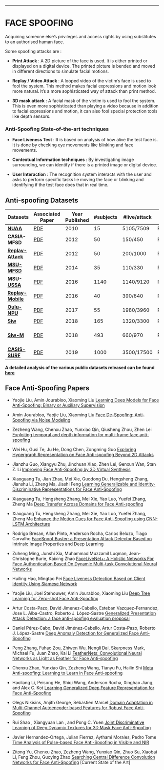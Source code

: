 ---
# FACE SPOOFING

Acquiring someone else’s privileges and access rights by using substitutes to an authorised human face.

Some spoofing attacks are :

* **Print Attack** : A 2D picture of the face is used. It is either printed or displayed on a digital device. The printed picture is bended and moved in different directions to simulate facial motions.

* **Replay / Video Attack** : A looped video of the victim’s face is used to fool the system. This method makes facial expressions and motion look more natural. It’s a more sophisticated way of attack than print method.

* **3D mask attack** :  A facial mask of the victim is used to fool the system. This is even more sophisticated than playing a video because in addition to facial expressions and motion, it can also fool special protection tools like depth sensors.

### Anti-Spoofing State-of-the-art techniques

- **Face Liveness Test** : It is based on analysis of how alive the test face is. It is done by checking eye movements like blinking and face movements.

- **Contextual Information techniques** : By investigating image surrounding, we can identify if there is a printed image or digital device.

- **User Interaction** :  The recognition system interacts with the user and asks to perform specific tasks lie moving the face or blinking and identifying if the test face does that in real time.

## Anti-spoofing Datasets

| Datasets                                           | Associated Paper                                             | Year Published | #subjects | #live/attack | Data modality | Spoof attacks |
| -------------------------------------------------- | ------------------------------------------------------------ | -------------- | ----------- | ---------- | ------------- | --------------- |
| [**NUAA**](http://parnec.nuaa.edu.cn/xtan/data/NUAAImposterDB.html) | [PDF](http://parnec.nuaa.edu.cn/xtan/paper/eccv10r1.pdf) | 2010 | 15 | 5105/7509 | RGB | **Print**             |
| **CASIA-MFSD**                                     | [PDF](https://ieeexplore.ieee.org/stamp/stamp.jsp?tp=&arnumber=6199754)                                        | 2012 | 50 | 150/450 | RGB | **Print(wrapped,cut photo), Replay**     |
| [**Replay-Attack**](https://www.idiap.ch/dataset/replayattack) | [PDF](https://publications.idiap.ch/downloads/papers/2012/Chingovska_IEEEBIOSIG2012_2012.pdf)        | 2012 | 50 | 200/1000 | RGB | **Print, 2 Replay**   |
| [**MSU-MFSD**](http://biometrics.cse.msu.edu/Publications/Databases/MSUMobileFaceSpoofing/index.htm)      |[PDF](http://vipl.ict.ac.cn/uploadfile/upload/2017020711092984.pdf) | 2014 | 35 | 110/330 | RGB | **Print, 2 Replay**   |
| [**MSU-USSA**](http://biometrics.cse.msu.edu/Publications/Databases/MSU_USSA/)      | [PDF](https://ieeexplore.ieee.org/stamp/stamp.jsp?tp=&arnumber=7487030) | 2016 | 1140 | 1140/9120 | RGB | **2 Print, 6 Replay** |
| [**Replay-Mobile**](https://www.idiap.ch/dataset/replay-mobile)      | [PDF](https://ieeexplore.ieee.org/stamp/stamp.jsp?tp=&arnumber=7736936) | 2016 | 40 | 390/640 | RGB | **Print, 2 Replay** |
| [**Oulu-NPU**](https://sites.google.com/site/oulunpudatabase/)      |[PDF](https://ieeexplore.ieee.org/stamp/stamp.jsp?tp=&arnumber=7961798)   | 2017 | 55 | 1980/3960 | RGB | **2 Print, 2 Replay** |
| [**Siw**](http://cvlab.cse.msu.edu/siw-spoof-in-the-wild-database.html)           | [PDF](https://arxiv.org/pdf/1803.11097.pdf) | 2018 | 165 | 1320/3300 | RGB |  **2 Print, 4 Replay** |
| [**Siw-M**](http://cvlab.cse.msu.edu/siw-m-spoof-in-the-wild-with-multiple-attacks-database.html)           | [PDF](https://arxiv.org/pdf/1904.02860.pdf) | 2018 | 493 | 660/970 | RGB | **Print, Replay,5 mask, 3 makeup, 3 Partial** |
| [**CASIS-SURF**](https://sites.google.com/qq.com/chalearnfacespoofingattackdete/dataset?authuser=0)           | [PDF](https://arxiv.org/pdf/1812.00408v3.pdf) | 2019 | 1000 | 3500/17500 | RGB/Depth/IR | **Print, Mask** |

**A detailed analysis of the various public datasets released can be found [here](https://docs.google.com/spreadsheets/d/1rH-SkrbvFpKxcUM7dcZOsyihrr30g16HFy2m1sQobGo/edit?usp=sharing)**

## Face Anti-Spoofing Papers

- Yaojie Liu, Amin Jourabloo, Xiaoming Liu [Learning Deep Models for Face Anti-Spoofing: Binary or Auxiliary  Supervision](https://github.com/saiamrit/fake-detection/tree/master/Face%20Anti-spoofing/Learning%20Deep%20models%20for%20face%20anti%20spoofing%20-%20binary%20or%20auxiliary%20supervision)

- Amin Jourabloo, Yaojie Liu, Xiaoming Liu [Face De-Spoofing: Anti-Spoofing via Noise Modeling](https://github.com/saiamrit/fake-detection/tree/master/Face%20Anti-spoofing/Face%20De-Spoofing:%20Anti-Spoofing%20via%20Noise%20Modeling)

- Zezheng Wang, Chenxu Zhao, Yunxiao Qin, Qiusheng Zhou, Zhen Lei [Exploiting temporal and depth information for multi-frame face anti-spoofing](https://github.com/saiamrit/fake-detection/tree/master/Face%20Anti-spoofing/Exploiting%20temporal%20and%20depth%20information%20for%20multi-frame%20face%20anti-spoofing)

- Wei Hu, Gusi Te, Ju He, Dong Chen, Zongming Guo [Exploring Hypergraph Representation on Face Anti-spoofing Beyond 2D Attacks](https://github.com/saiamrit/fake-detection/tree/master/Face%20Anti-spoofing/Exploring%20Hypergraph%20Representation%20on%20Face%20Anti-spoofing%20Beyond%202D%20Attacks)

- Jianzhu Guo, Xiangyu Zhu, Jinchuan Xiao, Zhen Lei, Genxun Wan, Stan Z. Li [Improving Face Anti-Spoofing by 3D Virtual Synthesis](https://github.com/saiamrit/fake-detection/tree/master/Face%20Anti-spoofing/Improving%20Face%20Anti-Spoofing%20by%203D%20Virtual%20Synthesis)

- Xiaoguang Tu, Jian Zhao, Mei Xie, Guodong Du, Hengsheng Zhang, Jianshu Li, Zheng Ma, Jiashi Feng [Learning Generalizable and Identity-Discriminative Representations for Face Anti-Spoofing](https://github.com/saiamrit/fake-detection/tree/master/Face%20Anti-spoofing/Learning%20Generalizable%20and%20Identity-Discriminative%20Representations%20for%20Face%20Anti-Spoofing)

- Xiaoguang Tu, Hengsheng Zhang, Mei Xie, Yao Luo, Yuefei Zhang, Zheng Ma [Deep Transfer Across Domains for Face Anti-spoofing](https://github.com/saiamrit/fake-detection/tree/master/Face%20Anti-spoofing/Deep%20Transfer%20Across%20Domains%20for%20Face%20Anti-spoofing)

- Xiaoguang Tu, Hengsheng Zhang, Mei Xie, Yao Luo, Yuefei Zhang, Zheng Ma [Enhance the Motion Cues for Face Anti-Spoofing using CNN-LSTM Architecture](https://github.com/saiamrit/fake-detection/tree/master/Face%20Anti-spoofing/Enhance%20the%20Motion%20Cues%20for%20Face%20Anti-Spoofing%20using%20CNN-LSTM%20Architecture)

- Rodrigo Bresan, Allan Pinto, Anderson Rocha, Carlos Beluzo, Tiago Carvalho [FaceSpoof Buster: a Presentation Attack Detector Based on Intrinsic Image Properties and Deep Learning](https://github.com/saiamrit/fake-detection/tree/master/Face%20Anti-spoofing/FaceSpoof%20Buster:%20a%20Presentation%20Attack%20Detector%20Based%20on%20Intrinsic%20Image%20Properties%20and%20Deep%20Learning)

- Zuheng Ming, Junshi Xia, Muhammad Muzzamil Luqman, Jean-Christophe Burie, Kaixing Zhao [FaceLiveNet+: A Holistic Networks For Face Authentication Based On Dynamic Multi-task Convolutional Neural Networks](https://github.com/saiamrit/fake-detection/tree/master/Face%20Anti-spoofing/FaceLiveNet%2B:%20A%20Holistic%20Networks%20For%20Face%20Authentication%20Based%20On%20Dynamic%20Multi-task%20Convolutional%20Neural%20Networks)

- Huiling Hao, Mingtao Pei [Face Liveness Detection Based on Client Identity Using Siamese Network](https://github.com/saiamrit/fake-detection/tree/master/Face%20Anti-spoofing/Face%20Liveness%20Detection%20Based%20on%20Client%20Identity%20Using%20Siamese%09Network)

- Yaojie Liu, Joel Stehouwer, Amin Jourabloo, Xiaoming Liu [Deep Tree Learning for Zero-shot Face Anti-Spoofing](https://github.com/saiamrit/fake-detection/tree/master/Face%20Anti-spoofing/Deep%20Tree%20Learning%20for%20Zero-shot%20Face%20Anti-Spoofing)

- Artur Costa-Pazo, David Jimenez-Cabello, Esteban Vazquez-Fernandez, Jose L. Alba-Castro, Roberto J. López-Sastre [Generalized Presentation Attack Detection: a face anti-spoofing evaluation proposal](https://github.com/saiamrit/fake-detection/tree/master/Face%20Anti-spoofing/Generalized%20Presentation%20Attack%20Detection:%20a%20face%20anti-spoofing%20evaluation%20proposal)

- Daniel Pérez-Cabo, David Jiménez-Cabello, Artur Costa-Pazo, Roberto J. López-Sastre [Deep Anomaly Detection for Generalized Face Anti-Spoofing](https://github.com/saiamrit/fake-detection/tree/master/Face%20Anti-spoofing/Deep%20Anomaly%20Detection%20for%20Generalized%20Face%20Anti-Spoofing)

- Peng Zhang, Fuhao Zou, Zhiwen Wu, Nengli Dai, Skarpness Mark, Michael Fu, Juan Zhao, Kai Li [FeatherNets: Convolutional Neural Networks as Light as Feather for Face Anti-spoofing](https://github.com/saiamrit/fake-detection/tree/master/Face%20Anti-spoofing/FeatherNets:%20Convolutional%20Neural%20Networks%20as%20Light%20as%20Feather%20for%20Face%20Anti-spoofing)

- Chenxu Zhao, Yunxiao Qin, Zezheng Wang, Tianyu Fu, Hailin Shi [Meta Anti-spoofing: Learning to Learn in Face Anti-spoofing](https://github.com/saiamrit/fake-detection/tree/master/Face%20Anti-spoofing/Learning%20Generalized%20Deep%20Feature%20Representation%20for%20Face%20Anti-Spoofing)

- Haoliang Li, Peisong He, Shiqi Wang, Anderson Rocha, Xinghao Jiang, and Alex C. Kot [Learning Generalized Deep Feature Representation for Face Anti-Spoofing](https://github.com/saiamrit/fake-detection/tree/master/Face%20Anti-spoofing/Learning%20Generalized%20Deep%20Feature%20Representation%20for%20Face%20Anti-Spoofing)

- Olegs Nikisins, Anjith George, Sebastien Marcel [Domain Adaptation in Multi-Channel Autoencoder based Features for Robust
Face Anti-Spoofing](https://github.com/saiamrit/fake-detection/tree/master/Face%20Anti-spoofing/Domain%20Adaptation%20in%20Multi-Channel%20Autoencoder%20based%20Features%20for%20Robust%20Face%20Anti-Spoofing)

- Rui Shao , Xiangyuan Lan , and Pong C. Yuen [Joint Discriminative Learning of Deep Dynamic Textures for 3D Mask Face Anti-Spoofing](https://github.com/saiamrit/fake-detection/tree/master/Face%20Anti-spoofing/Joint%20Discriminative%20Learning%20of%20Deep%20Dynamic%20Textures%20for%203D%20Mask%20Face%20Anti-Spoofing)

- Javier Hernandez-Ortega, Julian Fierrez, Aythami Morales, Pedro Tome [Time Analysis of Pulse-based Face Anti-Spoofing in Visible and NIR](https://github.com/saiamrit/fake-detection/tree/master/Face%20Anti-spoofing/Time%20Analysis%20of%20Pulse-based%20Face%20Anti-Spoofing%20in%20Visible%20and%20NIR)

-  Zitong Yu, Chenxu Zhao, Zezheng Wang, Yunxiao Qin, Zhuo Su, Xiaobai Li, Feng Zhou, Guoying Zhao [Searching Central Difference Convolution Networks for Face Anti-Spoofing](https://github.com/saiamrit/fake-detection/tree/master/Face%20Anti-spoofing/Searching%20Central%20Difference%20Convolution%20Networks%20for%20Face%20Anti-Spoofing) [Current State of the Art]
